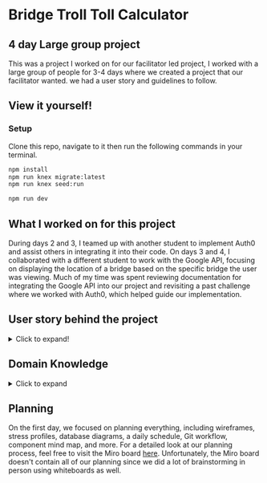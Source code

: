 # Bridge Troll Toll Calculator

## 4 day Large group project

This was a project I worked on for our facilitator led project, I worked with a large group of people for 3-4 days where we created a project that our facilitator wanted.
we had a user story and guidelines to follow. 
## View it yourself!
### Setup
Clone this repo, navigate to it then run the following commands in your terminal.
```sh
npm install
npm run knex migrate:latest
npm run knex seed:run
```

```sh
npm run dev
```

## What I worked on for this project
During days 2 and 3, I teamed up with another student to implement Auth0 and assist others in integrating it into their code. On days 3 and 4, I collaborated with a different student to work with the Google API, focusing on displaying the location of a bridge based on the specific bridge the user was viewing. Much of my time was spent reviewing documentation for integrating the Google API into our project and revisiting a past challenge where we worked with Auth0, which helped guide our implementation.

## User story behind the project
<details>
  <summary>Click to expand!</summary>
The cost of living is on the rise, and house prices are skyrocketing. Fortunately, for the rest of NZ, we are safe from traffic monetisation, unlike our friends in Auckland who have to deal with the trolls that live under their landmark bridges. It's tough for a troll in 2024. There is a lot of competition and not a lot of good resources for trolls. Trolls are are the hunt for smarter, more digital ways to optimize their toll revenue. That's where we come in with our Bridge Troll Toll Calculator app.

The goal of this app is to provide a platform for Auckland-based bridge troll toll-takers to make informed decisions on which bridge to live under and optimize their toll revenue by analyzing live data from sources such as Waka Kotahi: Auckland Traffic API. You can use this or similar APIs to fetch real-time data on/near bridge locations, allowing toll operators to assess the best times of the day for collections and other factors influencing toll collection.
  </details>

## Domain Knowledge

<details>
  <summary>
    Click to expand
  </summary>
  Trolls have no use for our dollars and cents. You need to know about troll currency to display information that is useful to them. Usually, a troll toll charge is around 5 rock candies per vehicle crossing a bridge. Usually, payment is automated using the cars' license plates. Some drivers pay ahead.

About Troll Currency:

- 1Ȼ is 1 troll rock candy, the smallest division of currency
- 100 Rock Candies = 1 Gold Ring (AuR) : 10Ȼ = 1AuR
- 100 Gold Rings = 1 Goat (GT) : 100AuR = 1 GT
- 
It would be wise to consider the troll client when building the app, they are known to be tough customers.

Troll Accessability:

When designing and building the troll toll calculator app, it's crucial to cater to the unique needs of our troll users. This means implementing large, easily clickable buttons to accommodate their robust fingers and opting for a limited color palette to ensure readability amidst their sensitive eyesight. By prioritising these accessibility features, we can guarantee a smoother and more enjoyable experience for our troll users as they navigate the app.
</details>

## Planning
On the first day, we focused on planning everything, including wireframes, stress profiles, database diagrams, a daily schedule, Git workflow, component mind map, and more. For a detailed look at our planning process, feel free to visit the Miro board [here](https://miro.com/app/board/uXjVLWTKLLo=/?share_link_id=417120610213). Unfortunately, the Miro board doesn't contain all of our planning since we did a lot of brainstorming in person using whiteboards as well.
